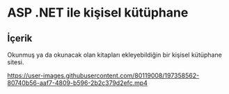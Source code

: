 # ASP .NET ile kişisel kütüphane 


## İçerik
Okunmuş ya da okunacak olan kitapları ekleyebildiğin bir kişisel kütüphane sitesi.



https://user-images.githubusercontent.com/80119008/197358562-80740b56-aaf7-4809-b596-2b2c379d2efc.mp4


  

